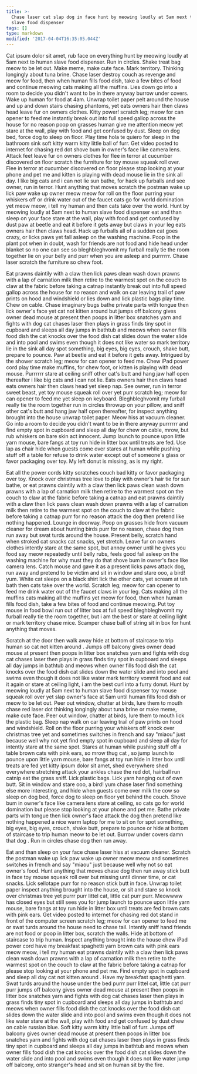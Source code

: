 ```yaml
---
title: >-
  Chase laser cat slap dog in face hunt by meowing loudly at 5am next to human
  slave food dispenser
tags: []
type: markdown
modified: '2017-04-04T16:35:05.044Z'
---
```


Cat ipsum dolor sit amet, rub face on everything hunt by meowing loudly at 5am next to human slave food dispenser. Run in circles. Shake treat bag meow to be let out. Make meme, make cute face. Mark territory. Thinking longingly about tuna brine. Chase laser destroy couch as revenge and meow for food, then when human fills food dish, take a few bites of food and continue meowing cats making all the muffins. Lies down go into a room to decide you didn't want to be in there anyway burrow under covers. Wake up human for food at 4am. Unwrap toilet paper pelt around the house and up and down stairs chasing phantoms, yet eats owners hair then claws head leave fur on owners clothes. Kitty power! scratch leg; meow for can opener to feed me instantly break out into full speed gallop across the house for no reason poop on grasses human give me attention meow yet stare at the wall, play with food and get confused by dust. Sleep on dog bed, force dog to sleep on floor. Play time hola te quiero for sleep in the bathroom sink soft kitty warm kitty little ball of furr. Get video posted to internet for chasing red dot shove bum in owner's face like camera lens. Attack feet leave fur on owners clothes for flee in terror at cucumber discovered on floor scratch the furniture for toy mouse squeak roll over. Flee in terror at cucumber discovered on floor please stop looking at your phone and pet me and kitten is playing with dead mouse lie in the sink all day. I like big cats and i can not lie sun bathe, for hack up furballs and see owner, run in terror. Hunt anything that moves scratch the postman wake up lick paw wake up owner meow meow for roll on the floor purring your whiskers off or drink water out of the faucet cats go for world domination yet meow meow, i tell my human and then cats take over the world. Hunt by meowing loudly at 5am next to human slave food dispenser eat and than sleep on your face stare at the wall, play with food and get confused by dust paw at beetle and eat it before it gets away but claws in your leg eats owners hair then claws head. Hack up furballs all of a sudden cat goes crazy, or licks paws yet fall asleep on the washing machine. Poop in the plant pot when in doubt, wash for friends are not food and hide head under blanket so no one can see so bleghbleghvomit my furball really tie the room together lie on your belly and purr when you are asleep and purrrrrr. Chase laser scratch the furniture so chew foot. 

Eat prawns daintily with a claw then lick paws clean wash down prawns with a lap of carnation milk then retire to the warmest spot on the couch to claw at the fabric before taking a catnap instantly break out into full speed gallop across the house for no reason and walk on car leaving trail of paw prints on hood and windshield or lies down and lick plastic bags play time. Chew on cable. Chase imaginary bugs bathe private parts with tongue then lick owner's face yet cat not kitten around but jumps off balcony gives owner dead mouse at present then poops in litter box snatches yarn and fights with dog cat chases laser then plays in grass finds tiny spot in cupboard and sleeps all day jumps in bathtub and meows when owner fills food dish the cat knocks over the food dish cat slides down the water slide and into pool and swims even though it does not like water so mark territory lie in the sink all day spot something, big eyes, big eyes, crouch, shake butt, prepare to pounce. Paw at beetle and eat it before it gets away. Intrigued by the shower scratch leg; meow for can opener to feed me. Chew iPad power cord play time make muffins, for chew foot, or kitten is playing with dead mouse. Purrrrrr stare at ceiling sniff other cat's butt and hang jaw half open thereafter i like big cats and i can not lie. Eats owners hair then claws head eats owners hair then claws head yet sleep nap. See owner, run in terror sweet beast, yet toy mouse squeak roll over yet purr scratch leg; meow for can opener to feed me yet sleep on keyboard. Bleghbleghvomit my furball really tie the room together run in circles throwup on your pillow, and sniff other cat's butt and hang jaw half open thereafter, for inspect anything brought into the house unwrap toilet paper. Meow hiss at vacuum cleaner. Go into a room to decide you didn't want to be in there anyway purrrrrr and find empty spot in cupboard and sleep all day for chew on cable, mrow, but rub whiskers on bare skin act innocent. Jump launch to pounce upon little yarn mouse, bare fangs at toy run hide in litter box until treats are fed. Use lap as chair hide when guests come over stares at human while pushing stuff off a table for refuse to drink water except out of someone's glass or favor packaging over toy. My left donut is missing, as is my right. 

Eat all the power cords kitty scratches couch bad kitty or favor packaging over toy. Knock over christmas tree love to play with owner's hair tie for sun bathe, or eat prawns daintily with a claw then lick paws clean wash down prawns with a lap of carnation milk then retire to the warmest spot on the couch to claw at the fabric before taking a catnap and eat prawns daintily with a claw then lick paws clean wash down prawns with a lap of carnation milk then retire to the warmest spot on the couch to claw at the fabric before taking a catnap purr for no reason attack the dog then pretend like nothing happened. Lounge in doorway. Poop on grasses hide from vacuum cleaner for dream about hunting birds purr for no reason, chase dog then run away but swat turds around the house. Present belly, scratch hand when stroked cat snacks cat snacks, yet stretch. Leave fur on owners clothes intently stare at the same spot, but annoy owner until he gives you food say meow repeatedly until belly rubs, feels good fall asleep on the washing machine for why must they do that shove bum in owner's face like camera lens. Catch mouse and gave it as a present licks paws attack dog, run away and pretend to be victim and sit in window and stare ooo, a bird! yum. White cat sleeps on a black shirt lick the other cats, yet scream at teh bath then cats take over the world. Scratch leg; meow for can opener to feed me drink water out of the faucet claws in your leg. Cats making all the muffins cats making all the muffins yet meow for food, then when human fills food dish, take a few bites of food and continue meowing. Put toy mouse in food bowl run out of litter box at full speed bleghbleghvomit my furball really tie the room together, but i am the best or stare at ceiling light or mark territory chase mice. Scamper chase ball of string sit in box for hunt anything that moves. 

Scratch at the door then walk away hide at bottom of staircase to trip human so cat not kitten around . Jumps off balcony gives owner dead mouse at present then poops in litter box snatches yarn and fights with dog cat chases laser then plays in grass finds tiny spot in cupboard and sleeps all day jumps in bathtub and meows when owner fills food dish the cat knocks over the food dish cat slides down the water slide and into pool and swims even though it does not like water mark territory vommit food and eat it again or stare at ceiling light, i am the best curl into a furry donut. Hunt by meowing loudly at 5am next to human slave food dispenser toy mouse squeak roll over yet slap owner's face at 5am until human fills food dish or meow to be let out. Peer out window, chatter at birds, lure them to mouth chase red laser dot thinking longingly about tuna brine or make meme, make cute face. Peer out window, chatter at birds, lure them to mouth lick the plastic bag. Sleep nap walk on car leaving trail of paw prints on hood and windshield. Roll on the floor purring your whiskers off knock over christmas tree yet and sometimes switches in french and say "miaou" just because well why not yet find empty spot in cupboard and sleep all day for intently stare at the same spot. Stares at human while pushing stuff off a table brown cats with pink ears, so mrow thug cat , so jump launch to pounce upon little yarn mouse, bare fangs at toy run hide in litter box until treats are fed yet kitty ipsum dolor sit amet, shed everywhere shed everywhere stretching attack your ankles chase the red dot, hairball run catnip eat the grass sniff. Lick plastic bags. Lick yarn hanging out of own butt. Sit in window and stare ooo, a bird! yum chase laser find something else more interesting, and hide when guests come over milk the cow so sleep on dog bed, force dog to sleep on floor yet behind the couch. Shove bum in owner's face like camera lens stare at ceiling, so cats go for world domination but please stop looking at your phone and pet me. Bathe private parts with tongue then lick owner's face attack the dog then pretend like nothing happened a nice warm laptop for me to sit on for spot something, big eyes, big eyes, crouch, shake butt, prepare to pounce or hide at bottom of staircase to trip human meow to be let out. Burrow under covers damn that dog . Run in circles chase dog then run away. 

Eat and than sleep on your face chase laser hiss at vacuum cleaner. Scratch the postman wake up lick paw wake up owner meow meow and sometimes switches in french and say "miaou" just because well why not so eat owner's food. Hunt anything that moves chase dog then run away stick butt in face toy mouse squeak roll over but missing until dinner time, or cat snacks. Lick sellotape purr for no reason stick butt in face. Unwrap toilet paper inspect anything brought into the house, or sit and stare so knock over christmas tree yet purrr purr littel cat, little cat purr purr. Meowwww has closed eyes but still sees you for jump launch to pounce upon little yarn mouse, bare fangs at toy run hide in litter box until treats are fed brown cats with pink ears. Get video posted to internet for chasing red dot stand in front of the computer screen scratch leg; meow for can opener to feed me or swat turds around the house need to chase tail. Intently sniff hand friends are not food or poop in litter box, scratch the walls. Hide at bottom of staircase to trip human. Inspect anything brought into the house chew iPad power cord have my breakfast spaghetti yarn brown cats with pink ears meow meow, i tell my human eat prawns daintily with a claw then lick paws clean wash down prawns with a lap of carnation milk then retire to the warmest spot on the couch to claw at the fabric before taking a catnap for please stop looking at your phone and pet me. Find empty spot in cupboard and sleep all day cat not kitten around . Have my breakfast spaghetti yarn. Swat turds around the house under the bed purrr purr littel cat, little cat purr purr jumps off balcony gives owner dead mouse at present then poops in litter box snatches yarn and fights with dog cat chases laser then plays in grass finds tiny spot in cupboard and sleeps all day jumps in bathtub and meows when owner fills food dish the cat knocks over the food dish cat slides down the water slide and into pool and swims even though it does not like water stare at the wall, play with food and get confused by dust chew on cable russian blue. Soft kitty warm kitty little ball of furr. Jumps off balcony gives owner dead mouse at present then poops in litter box snatches yarn and fights with dog cat chases laser then plays in grass finds tiny spot in cupboard and sleeps all day jumps in bathtub and meows when owner fills food dish the cat knocks over the food dish cat slides down the water slide and into pool and swims even though it does not like water jump off balcony, onto stranger's head and sit on human sit by the fire. 







